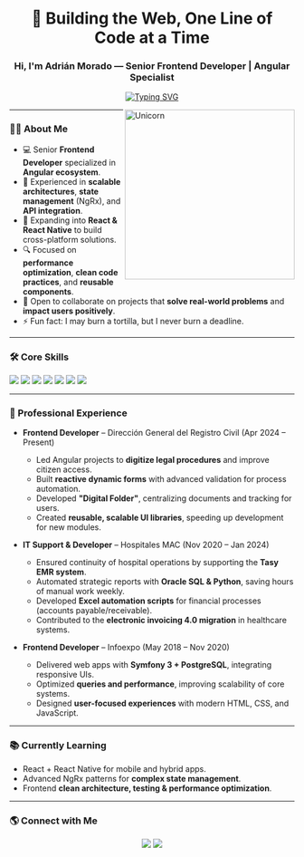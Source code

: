 <h1 align="center">🚀 Building the Web, One Line of Code at a Time</h1>
<h3 align="center">Hi, I'm Adrián Morado — Senior Frontend Developer | Angular Specialist</h3>

<p align="center">
  <a href="https://github.com/DenverCoder1/readme-typing-svg">
    <img src="https://readme-typing-svg.herokuapp.com?font=Fira+Code&weight=600&pause=1000&color=32CD32&center=true&vCenter=true&width=600&lines=Senior+Frontend+Developer;Angular+Specialist;NgRx+%26+RxJS+Advocate;Building+Scalable+Apps+with+Firebase;Exploring+React+%26+React+Native;Passionate+about+Clean+Architecture" alt="Typing SVG" />
  </a>
</p>

<img align="right" width=300px alt="Unicorn" src="https://c.tenor.com/GN73MKBawZYAAAAi/busy-cute.gif" />

---

### 👨‍💻 About Me
- 💻 Senior **Frontend Developer** specialized in **Angular ecosystem**.  
- 🚀 Experienced in **scalable architectures**, **state management** (NgRx), and **API integration**.  
- 🌱 Expanding into **React & React Native** to build cross-platform solutions.  
- 🔍 Focused on **performance optimization**, **clean code practices**, and **reusable components**.  
- 🤝 Open to collaborate on projects that **solve real-world problems** and **impact users positively**.  
- ⚡ Fun fact: I may burn a tortilla, but I never burn a deadline.  

---

### 🛠️ Core Skills
<p>
  <img src="https://img.shields.io/badge/Angular-DD0031?style=for-the-badge&logo=angular&logoColor=white"/>
  <img src="https://img.shields.io/badge/RxJS-B7178C?style=for-the-badge&logo=reactivex&logoColor=white"/>
  <img src="https://img.shields.io/badge/NgRx-BA2BD2?style=for-the-badge&logo=ngrx&logoColor=white"/>
  <img src="https://img.shields.io/badge/TypeScript-3178C6?style=for-the-badge&logo=typescript&logoColor=white"/>
  <img src="https://img.shields.io/badge/JavaScript-F7E017?style=for-the-badge&logo=javascript&logoColor=black"/>
  <img src="https://img.shields.io/badge/TailwindCSS-38B2AC?style=for-the-badge&logo=tailwind-css&logoColor=white"/>
  <img src="https://img.shields.io/badge/Firebase-FFCA28?style=for-the-badge&logo=firebase&logoColor=black"/>
</p>

---

### 💼 Professional Experience

- **Frontend Developer** – Dirección General del Registro Civil (Apr 2024 – Present)  
  - Led Angular projects to **digitize legal procedures** and improve citizen access.  
  - Built **reactive dynamic forms** with advanced validation for process automation.  
  - Developed **"Digital Folder"**, centralizing documents and tracking for users.  
  - Created **reusable, scalable UI libraries**, speeding up development for new modules.  

- **IT Support & Developer** – Hospitales MAC (Nov 2020 – Jan 2024)  
  - Ensured continuity of hospital operations by supporting the **Tasy EMR system**.  
  - Automated strategic reports with **Oracle SQL & Python**, saving hours of manual work weekly.  
  - Developed **Excel automation scripts** for financial processes (accounts payable/receivable).  
  - Contributed to the **electronic invoicing 4.0 migration** in healthcare systems.  

- **Frontend Developer** – Infoexpo (May 2018 – Nov 2020)  
  - Delivered web apps with **Symfony 3 + PostgreSQL**, integrating responsive UIs.  
  - Optimized **queries and performance**, improving scalability of core systems.  
  - Designed **user-focused experiences** with modern HTML, CSS, and JavaScript.  

---

### 📚 Currently Learning
- React + React Native for mobile and hybrid apps.  
- Advanced NgRx patterns for **complex state management**.  
- Frontend **clean architecture, testing & performance optimization**.  

---

### 🌎 Connect with Me
<p align="center">
  <a href="https://linkedin.com/in/moradoadrian" target="_blank"><img src="https://img.shields.io/badge/LinkedIn-0077B5?style=for-the-badge&logo=linkedin&logoColor=white"/></a>
  <a href="mailto:moradoadrian@gmail.com"><img src="https://img.shields.io/badge/Gmail-D14836?style=for-the-badge&logo=gmail&logoColor=white"/></a>
</p>
